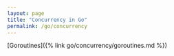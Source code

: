 ```yaml
---
layout: page
title: "Concurrency in Go"
permalink: /go/concurrency
---
```


[Goroutines]({% link go/concurrency/goroutines.md %})
